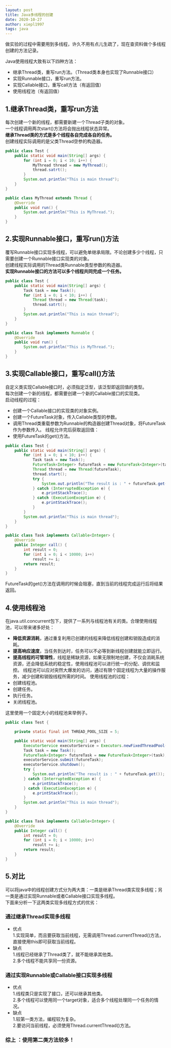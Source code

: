 ```yaml
---
layout: post
title: Java多线程的创建
date: 2020-10-27
author: xiepl1997
tags: java
---
```


做实验的过程中需要用到多线程，许久不用有点儿生疏了，现在查资料做个多线程创建的方法记录。  

Java使用线程大致有以下四种方法：  
* 继承Thread类，重写run方法。（Thread类本身也实现了Runnable接口）
* 实现Runnable接口，重写run方法。
* 实现Callable接口，重写call方法（有返回值）
* 使用线程池（有返回值）

## 1.继承Thread类，重写run方法
每次创建一个新的线程，都需要新建一个Thread子类的对象。  
一个线程调用两次start()方法将会抛出线程状态异常。  
**继承Thread类的方式是多个线程各自完成各自的任务。**  
创建线程实际调用的是父类Thread空参的构造器。
```java
public class Test {
	public static void main(String[] args) {
		for (int i = 0; i < 10; i++) {
			MyThread thread = new MyThread();
			thread.satrt();
		}
		System.out.println("This is main thread");
	}
}

public class MyThread extends Thread {
	@Override
	public void run() {
		System.out.println("This is MyThread.");
	}
}
```

## 2.实现Runnable接口，重写run()方法
覆写Runnable接口实现多线程，可以避免单继承局限。不论创建多少个线程，只需要创建一个Runnable接口实现类的对象。  
创建线程实际调用的Thread类Runnable类型参数的构造器。  
**实现Runnable接口的方法可以多个线程共同完成一个任务。**
```java
public class Test {
	public static void main(String[] args) {
		Task task = new Task();
		for (int i = 0; i < 10; i++) {
			Thread thread = new Thread(task);
			thread.satrt();
		}
		System.out.println("This is main thread");
	}
}

public class Task implements Runnable {
	@Override
	public void run() {
		System.out.println("This is MyThread.");
	}
}
```

## 3.实现Callable接口，重写call()方法
自定义类实现Callable接口时，必须指定泛型，该泛型即返回值的类型。  
每次创建一个新的线程，都需要创建一个新的Callable接口的实现类。  
启动线程的过程：
* 创建一个Callable接口的实现类的对象实例。
* 创建一个FutureTask对象，传入Callable类型的参数。
* 调用Thread类重载参数为Runnable的构造器创建Thread对象，将FutureTask作为参数传入。
线程允许完后获取返回值：
* 使用FutureTask的get()方法。  

```java
public class Test {
	public static void main(String[] args) {
		for (int i = 0; i < 10; i++) {
			Task task = new Task();
			FutureTask<Integer> futureTask = new FutureTask<Integer>(task);
            Thread thread = new Thread(futureTask);
            thread.start();
            try {
                System.out.println("The result is : " + futureTask.get());
            } catch (InterruptedException e) {
                e.printStackTrace();
            } catch (ExecutionException e) {
                e.printStackTrace();
            }
		}
		System.out.println("This is main thread");
	}
}

public class Task implements Callable<Integer> {
	@Override
	public Integer call() {
		int result = 0;
		for (int i = 0; i < 10000; i++)
			result += i;
		return result;
	}
}
```
FutureTask的get()方法在调用的时候会阻塞，直到当前的线程完成运行后将结果返回。

## 4.使用线程池
在java.util.concurrent包下，提供了一系列与线程池有关的类。合理使用线程池，可以带来诸多好处：
* **降低资源消耗**，通过重复利用已创建的线程来降低线程创建和销毁造成的消耗。
* **提高响应速度**，当任务到达时，任务可以不必等到新线程创建就能立即运行。
* **提高线程的可管理性**，线程是稀缺资源，如果无限制地创建，不仅会消耗系统资源，还会降低系统的稳定性，使用线程池可以进行统一的分配、调优和监控。
线程池可以应对突然大爆发的访问，通过有限个固定线程为大量的操作服务，减少创建和销毁线程所需的时间。
使用线程池的过程：  
* 创建线程池。
* 创建任务。
* 执行任务。
* 关闭线程池。

这里使用一个固定大小的线程池来举例子。  
```java
public class Test {

	private static final int THREAD_POOL_SIZE = 5;

	public static void main(String[] args) {
		ExecutorService executorService = Executors.newFixedThreadPool(THREAD_POOL_SIZE);
		Task task = new Task();
		FutureTask<Integer> futureTask = new FutureTask<Integer>(task);
		executorService.submit(futureTask);
		executorService.shutdown();
		try {
			System.out.println("The result is : " + futureTask.get());
		} catch (InterruptedException e) {
			e.printStackTrace();
		} catch (ExecutionException e) {
			e.printStackTrace();
		}
		System.out.println("This is main thread");
	}
}

public class Task implements Callable<Integer> {
	@Override
	public Integer call() {
		int result = 0;
		for (int i = 0; i < 10000; i++)
			result += i;
		return result;
	}
}
```

## 5.对比
可以将java中的线程创建方式分为两大类：一类是继承Thread类实现多线程；另一类是通过实现Runnable或者Callable接口实现多线程。  
下面来分析一下这两类实现多线程方式的优劣：  

### 通过继承Thread实现多线程
* 优点  
1.实现简单，而且要获取当前线程，无需调用Thread.currentThread()方法，直接使用this即可获取当前线程。  
* 缺点  
1.线程已经继承了Thread类了，就不能继承其他类。  
2.多个线程不能共享同一份资源。  

### 通过实现Runnable或Callable接口实现多线程
* 优点  
1.线程类只是实现了接口，还可以继承其他类。  
2.多个线程可以使用同一个target对象，适合多个线程处理同一个任务的情况。  
* 缺点  
1.较第一类方法，编程较为复杂。  
2.要访问当前线程，必须使用Thread.currentThread()方法。

### 综上 ：使用第二类方法较多！